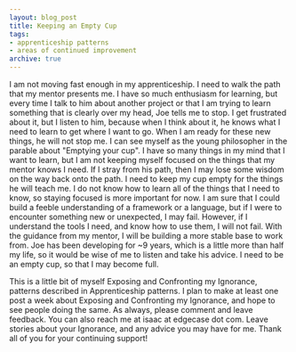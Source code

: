```yaml
---
layout: blog_post
title: Keeping an Empty Cup
tags:
- apprenticeship patterns
- areas of continued improvement
archive: true
---
```


I am not moving fast enough in my apprenticeship. I need to walk the path that
my mentor presents me. I have so much enthusiasm for learning, but every time I
talk to him about another project or that I am trying to learn something that is
clearly over my head, Joe tells me to stop. I get frustrated about it, but I
listen to him, because when I think about it, he knows what I need to learn to
get where I want to go. When I am ready for these new things, he will not stop
me. I can see myself as the young philosopher in the parable about "Emptying
your cup". I have so many things in my mind that I want to learn, but I am not
keeping myself focused on the things that my mentor knows I need. If I stray
from his path, then I may lose some wisdom on the way back onto the path. I need
to keep my cup empty for the things he will teach me. I do not know how to learn
all of the things that I need to know, so staying focused is more important for
now. I am sure that I could build a feeble understanding of a framework or a
language, but if I were to encounter something new or unexpected, I may fail.
However, if I understand the tools I need, and know how to use them, I will not
fail. With the guidance from my mentor, I will be building a more stable base to
work from. Joe has been developing for ~9 years, which is a little more than
half my life, so it would be wise of me to listen and take his advice. I need to
be an empty cup, so that I may become full.

This is a little bit of myself Exposing and Confronting my Ignorance, patterns
described in Apprenticeship patterns. I plan to make at least one post a week
about Exposing and Confronting my Ignorance, and hope to see people doing the
same. As always, please comment and leave feedback. You can also reach me at
isaac at edgecase dot com. Leave stories about your Ignorance, and any advice
you may have for me. Thank all of you for your continuing support!
